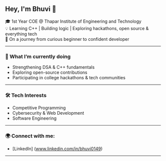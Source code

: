 ## Hey, I'm Bhuvi 👋  

🎓 1st Year COE @ Thapar Institute of Engineering and Technology  
💡 Learning C++ | Building logic | Exploring hackathons, open source & everything tech  
🌱 On a journey from curious beginner to confident developer  

---

### 🔭 What I’m currently doing
- Strengthening DSA & C++ fundamentals  
- Exploring open-source contributions  
- Participating in college hackathons & tech communities  

---

### 🛠️ Tech Interests
- Competitive Programming  
- Cybersecurity & Web Development  
- Software Engineering  

---

### 🌍 Connect with me:
- [LinkedIn] (www.linkedin.com/in/bhuvi0149)  

---
